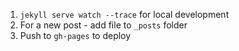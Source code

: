 1. `jekyll serve watch --trace` for local development
2. For a new post - add file to `_posts` folder
3. Push to `gh-pages` to deploy